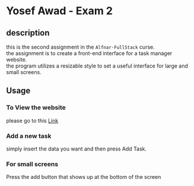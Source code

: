 # Yosef Awad - Exam 2

## description

this is the second assignment in the `Alfnar-FullStack` curse.<br>
the assignment is to create a front-end interface for a task manager website.<br>
the program utilizes a resizable style to set a useful interface for large and small screens.

## Usage

### To View the website
please go to this [Link](https://fullstack-alfanar.github.io/yosef-a-exam2/)

### Add a new task

simply insert the data you want and then press Add Task.<br>

### For small screens

Press the add button that shows up at the bottom of the screen<br>
